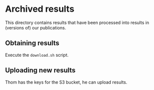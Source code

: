 # Archived results

This directory contains results that have been processed into results in (versions of) our publications.

## Obtaining results

Execute the `download.sh` script.

## Uploading new results

Thom has the keys for the S3 bucket, he can upload results.
